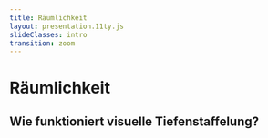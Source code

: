 ```yaml
---
title: Räumlichkeit
layout: presentation.11ty.js
slideClasses: intro
transition: zoom
---
```


<div class="is-full-width">

# Räumlichkeit
## Wie funktioniert visuelle Tiefenstaffelung?

</div>


